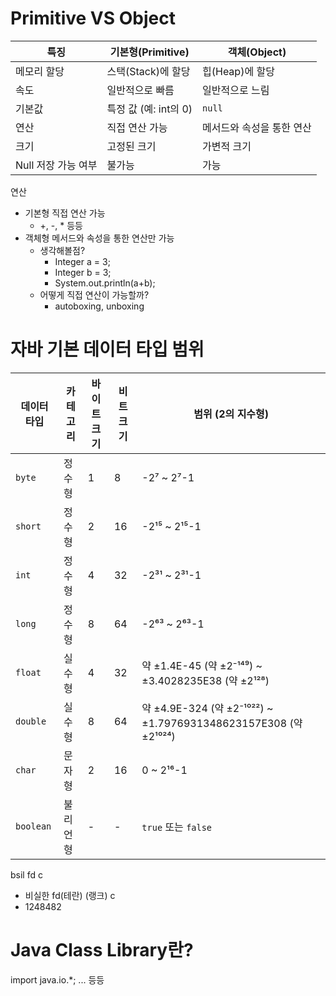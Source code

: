 # Primitive VS Object
| 특징                  | 기본형(Primitive)       | 객체(Object)           |
|----------------------|----------------------|----------------------|
| 메모리 할당            | 스택(Stack)에 할당       | 힙(Heap)에 할당         |
| 속도                 | 일반적으로 빠름           | 일반적으로 느림          |
| 기본값               | 특정 값 (예: int의 0)   | `null`               |
| 연산                 | 직접 연산 가능           | 메서드와 속성을 통한 연산 |
| 크기                 | 고정된 크기              | 가변적 크기            |
| Null 저장 가능 여부  | 불가능                  | 가능                   |


연산
- 기본형 직접 연산 가능
	- +, -, * 등등
- 객체형 메서드와 속성을 통한 연산만 가능
	- 생각해볼점? 
		- Integer a = 3;
		- Integer b = 3;
		- System.out.println(a+b);
	- 어떻게 직접 연산이 가능할까?
		- autoboxing, unboxing



# 자바 기본 데이터 타입 범위
|데이터 타입|카테고리|바이트 크기|비트 크기|범위 (2의 지수형)|
|---|---|---|---|---|
|`byte`|정수형|1|8|-2⁷ ~ 2⁷-1|
|`short`|정수형|2|16|-2¹⁵ ~ 2¹⁵-1|
|`int`|정수형|4|32|-2³¹ ~ 2³¹-1|
|`long`|정수형|8|64|-2⁶³ ~ 2⁶³-1|
|`float`|실수형|4|32|약 ±1.4E-45 (약 ±2⁻¹⁴⁹) ~ ±3.4028235E38 (약 ±2¹²⁸)|
|`double`|실수형|8|64|약 ±4.9E-324 (약 ±2⁻¹⁰²²) ~ ±1.7976931348623157E308 (약 ±2¹⁰²⁴)|
|`char`|문자형|2|16|0 ~ 2¹⁶-1|
|`boolean`|불리언형|-|-|`true` 또는 `false`|

bsil fd c
- 비실한 fd(테란) (랭크) c
- 1248482




# Java Class Library란?

import java.io.*; 
... 등등


